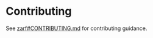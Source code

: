 # Contributing

See [zarf#CONTRIBUTING.md](https://github.com/defenseunicorns/zarf/blob/main/CONTRIBUTING.md) for contributing guidance.
